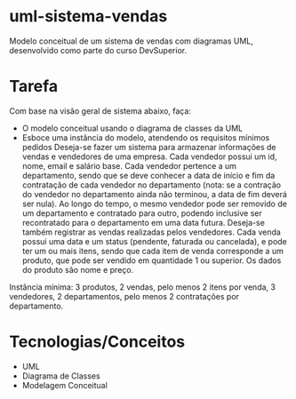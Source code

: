 # uml-sistema-vendas
Modelo conceitual de um sistema de vendas com diagramas UML, desenvolvido como parte do curso DevSuperior.

# Tarefa
Com base na visão geral de sistema abaixo, faça:
- O modelo conceitual usando o diagrama de classes da UML
- Esboce uma instância do modelo, atendendo os requisitos mínimos pedidos
Deseja-se fazer um sistema para armazenar informações de vendas e vendedores de uma empresa.
Cada vendedor possui um id, nome, email e salário base. Cada vendedor pertence a um departamento,
sendo que se deve conhecer a data de início e fim da contratação de cada vendedor no departamento
(nota: se a contração do vendedor no departamento ainda não terminou, a data de fim deverá ser nula).
Ao longo do tempo, o mesmo vendedor pode ser removido de um departamento e contratado para
outro, podendo inclusive ser recontratado para o departamento em uma data futura.
Deseja-se também registrar as vendas realizadas pelos vendedores. Cada venda possui uma data e um
status (pendente, faturada ou cancelada), e pode ter um ou mais itens, sendo que cada item de venda
corresponde a um produto, que pode ser vendido em quantidade 1 ou superior. Os dados do produto
são nome e preço.

Instância mínima: 3 produtos, 2 vendas, pelo menos 2 itens por venda, 3 vendedores, 2 departamentos, pelo
menos 2 contratações por departamento.

# Tecnologias/Conceitos
- UML  
- Diagrama de Classes  
- Modelagem Conceitual
